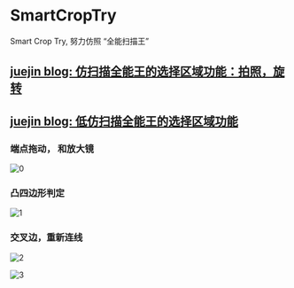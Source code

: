 # SmartCropTry
Smart Crop Try, 努力仿照 “全能扫描王”


## [juejin blog: 仿扫描全能王的选择区域功能：拍照，旋转](https://juejin.im/post/6882950524786704398)


## [juejin blog: 低仿扫描全能王的选择区域功能](https://juejin.im/post/6875134095232335880)



### 端点拖动， 和放大镜

![0](https://github.com/BoxDengJZ/SmartCropTry/blob/master/src/0.PNG)


### 凸四边形判定


![1](https://github.com/BoxDengJZ/SmartCropTry/blob/master/src/1.PNG)


### 交叉边，重新连线


![2](https://github.com/BoxDengJZ/SmartCropTry/blob/master/src/2.PNG)


![3](https://github.com/BoxDengJZ/SmartCropTry/blob/master/src/3.PNG)